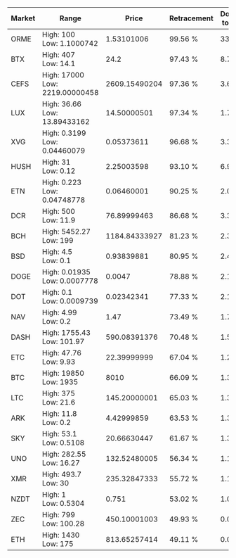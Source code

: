 | Market | Range | Price| Retracement | Doubles to 50% |
| --- | --- | --- | --- | --- |
| ORME | High: 100<br />Low: 1.1000742 | 1.53101006 | 99.56 % | 33.02 |
| BTX | High: 407<br />Low: 14.1 | 24.2 | 97.43 % | 8.70 |
| CEFS | High: 17000<br />Low: 2219.00000458 | 2609.15490204 | 97.36 % | 3.68 |
| LUX | High: 36.66<br />Low: 13.89433162 | 14.50000501 | 97.34 % | 1.74 |
| XVG | High: 0.3199<br />Low: 0.04460079 | 0.05373611 | 96.68 % | 3.39 |
| HUSH | High: 31<br />Low: 0.12 | 2.25003598 | 93.10 % | 6.92 |
| ETN | High: 0.223<br />Low: 0.04748778 | 0.06460001 | 90.25 % | 2.09 |
| DCR | High: 500<br />Low: 11.9 | 76.89999463 | 86.68 % | 3.33 |
| BCH | High: 5452.27<br />Low: 199 | 1184.84333927 | 81.23 % | 2.38 |
| BSD | High: 4.5<br />Low: 0.1 | 0.93839881 | 80.95 % | 2.45 |
| DOGE | High: 0.01935<br />Low: 0.0007778 | 0.0047 | 78.88 % | 2.14 |
| DOT | High: 0.1<br />Low: 0.0009739 | 0.02342341 | 77.33 % | 2.16 |
| NAV | High: 4.99<br />Low: 0.2 | 1.47 | 73.49 % | 1.77 |
| DASH | High: 1755.43<br />Low: 101.97 | 590.08391376 | 70.48 % | 1.57 |
| ETC | High: 47.76<br />Low: 9.93 | 22.39999999 | 67.04 % | 1.29 |
| BTC | High: 19850<br />Low: 1935 | 8010 | 66.09 % | 1.36 |
| LTC | High: 375<br />Low: 21.6 | 145.20000001 | 65.03 % | 1.37 |
| ARK | High: 11.8<br />Low: 0.2 | 4.42999859 | 63.53 % | 1.35 |
| SKY | High: 53.1<br />Low: 0.5108 | 20.66630447 | 61.67 % | 1.30 |
| UNO | High: 282.55<br />Low: 16.27 | 132.52480005 | 56.34 % | 1.13 |
| XMR | High: 493.7<br />Low: 30 | 235.32847333 | 55.72 % | 1.11 |
| NZDT | High: 1<br />Low: 0.5304 | 0.751 | 53.02 % | 1.02 |
| ZEC | High: 799<br />Low: 100.28 | 450.10001003 | 49.93 % | 0.00 |
| ETH | High: 1430<br />Low: 175 | 813.65257414 | 49.11 % | 0.00 |
